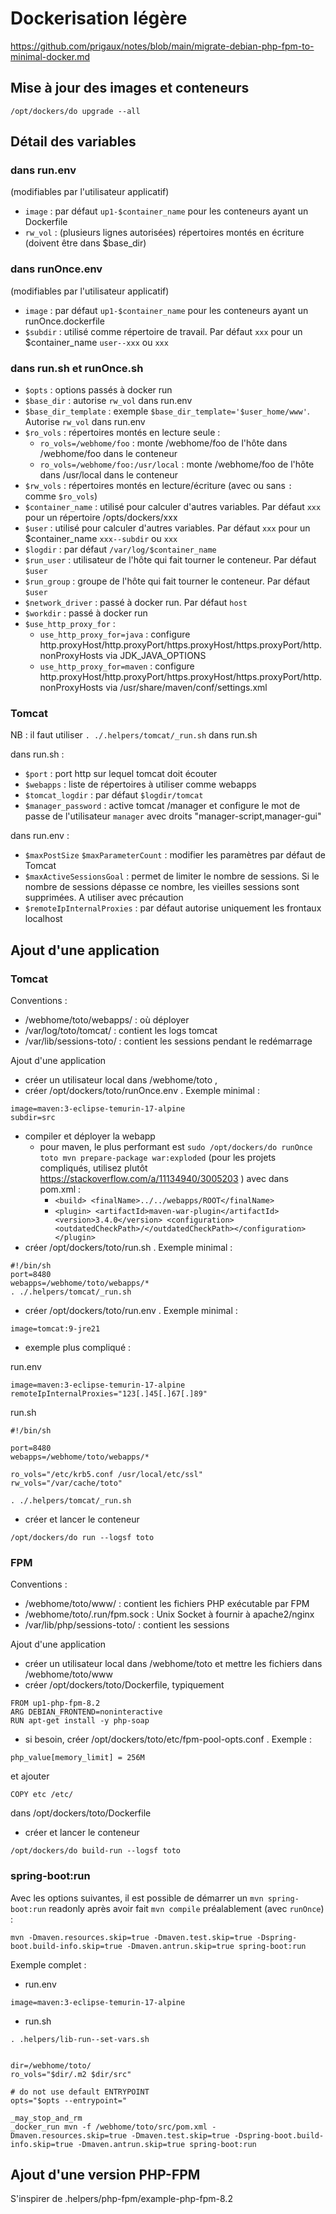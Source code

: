 # Dockerisation légère

https://github.com/prigaux/notes/blob/main/migrate-debian-php-fpm-to-minimal-docker.md

## Mise à jour des images et conteneurs

```
/opt/dockers/do upgrade --all
```

## Détail des variables

### dans run.env

(modifiables par l'utilisateur applicatif)

  * `image` : par défaut `up1-$container_name` pour les conteneurs ayant un Dockerfile
  * `rw_vol` : (plusieurs lignes autorisées) répertoires montés en écriture (doivent être dans $base_dir)

### dans runOnce.env

(modifiables par l'utilisateur applicatif)

  * `image` : par défaut `up1-$container_name` pour les conteneurs ayant un runOnce.dockerfile
  * `$subdir` : utilisé comme répertoire de travail. Par défaut `xxx` pour un $container_name `user--xxx` ou `xxx`

### dans run.sh et runOnce.sh

  * `$opts` : options passés à docker run
  * `$base_dir` : autorise `rw_vol` dans run.env
  * `$base_dir_template` : exemple `$base_dir_template='$user_home/www'`. Autorise `rw_vol` dans run.env
  * `$ro_vols` : répertoires montés en lecture seule :
    * `ro_vols=/webhome/foo` : monte /webhome/foo de l'hôte dans /webhome/foo dans le conteneur
    * `ro_vols=/webhome/foo:/usr/local` : monte /webhome/foo de l'hôte dans /usr/local dans le conteneur
  * `$rw_vols` : répertoires montés en lecture/écriture (avec ou sans `:` comme `$ro_vols`)
  * `$container_name` : utilisé pour calculer d'autres variables. Par défaut `xxx` pour un répertoire /opts/dockers/xxx
  * `$user` : utilisé pour calculer d'autres variables. Par défaut `xxx` pour un $container_name `xxx--subdir` ou `xxx`
  * `$logdir` : par défaut `/var/log/$container_name`
  * `$run_user` : utilisateur de l'hôte qui fait tourner le conteneur. Par défaut `$user`
  * `$run_group` : groupe de l'hôte qui fait tourner le conteneur. Par défaut `$user`
  * `$network_driver` : passé à docker run. Par défaut `host`
  * `$workdir` : passé à docker run
  * `$use_http_proxy_for` : 
    * `use_http_proxy_for=java` : configure http.proxyHost/http.proxyPort/https.proxyHost/https.proxyPort/http.nonProxyHosts via JDK_JAVA_OPTIONS
    * `use_http_proxy_for=maven` : configure http.proxyHost/http.proxyPort/https.proxyHost/https.proxyPort/http.nonProxyHosts via /usr/share/maven/conf/settings.xml

### Tomcat 

NB : il faut utiliser `. ./.helpers/tomcat/_run.sh` dans run.sh

dans run.sh :

  * `$port` : port http sur lequel tomcat doit écouter
  * `$webapps` : liste de répertoires à utiliser comme webapps
  * `$tomcat_logdir` : par défaut `$logdir/tomcat`
  * `$manager_password` : active tomcat /manager et configure le mot de passe de l'utilisateur `manager` avec droits "manager-script,manager-gui"

dans run.env :

  * `$maxPostSize` `$maxParameterCount` : modifier les paramètres par défaut de Tomcat
  * `$maxActiveSessionsGoal` : permet de limiter le nombre de sessions. Si le nombre de sessions dépasse ce nombre, les vieilles sessions sont supprimées. A utiliser avec précaution
  * `$remoteIpInternalProxies` : par défaut autorise uniquement les frontaux localhost


## Ajout d'une application

### Tomcat

Conventions :
  * /webhome/toto/webapps/ : où déployer
  * /var/log/toto/tomcat/ : contient les logs tomcat
  * /var/lib/sessions-toto/ : contient les sessions pendant le redémarrage

Ajout d'une application

  * créer un utilisateur local dans /webhome/toto , 
  * créer /opt/dockers/toto/runOnce.env . Exemple minimal :
```
image=maven:3-eclipse-temurin-17-alpine
subdir=src
```
  * compiler et déployer la webapp
    * pour maven, le plus performant est `sudo /opt/dockers/do runOnce toto mvn prepare-package war:exploded` (pour les projets compliqués, utilisez plutôt https://stackoverflow.com/a/11134940/3005203 ) avec dans pom.xml :
      * `<build> <finalName>../../webapps/ROOT</finalName>`
      * `<plugin> <artifactId>maven-war-plugin</artifactId> <version>3.4.0</version> <configuration><outdatedCheckPath>/</outdatedCheckPath></configuration> </plugin>`
  * créer /opt/dockers/toto/run.sh . Exemple minimal :
```
#!/bin/sh
port=8480
webapps=/webhome/toto/webapps/*
. ./.helpers/tomcat/_run.sh
```
  * créer /opt/dockers/toto/run.env . Exemple minimal :
```
image=tomcat:9-jre21
```
  * exemple plus compliqué :

run.env
```
image=maven:3-eclipse-temurin-17-alpine
remoteIpInternalProxies="123[.]45[.]67[.]89"
```
run.sh
```
#!/bin/sh

port=8480
webapps=/webhome/toto/webapps/*

ro_vols="/etc/krb5.conf /usr/local/etc/ssl"
rw_vols="/var/cache/toto"

. ./.helpers/tomcat/_run.sh
```
   * créer et lancer le conteneur
```
/opt/dockers/do run --logsf toto
```

### FPM

Conventions :
  * /webhome/toto/www/ : contient les fichiers PHP exécutable par FPM
  * /webhome/toto/.run/fpm.sock : Unix Socket à fournir à apache2/nginx
  * /var/lib/php/sessions-toto/ : contient les sessions

Ajout d'une application
  * créer un utilisateur local dans /webhome/toto et mettre les fichiers dans /webhome/toto/www
  * créer /opt/dockers/toto/Dockerfile, typiquement

```
FROM up1-php-fpm-8.2
ARG DEBIAN_FRONTEND=noninteractive
RUN apt-get install -y php-soap
```
   * si besoin, créer /opt/dockers/toto/etc/fpm-pool-opts.conf . Exemple :
```
php_value[memory_limit] = 256M
```
et ajouter
```
COPY etc /etc/
```
dans /opt/dockers/toto/Dockerfile
   * créer et lancer le conteneur
```
/opt/dockers/do build-run --logsf toto
```

### spring-boot:run

Avec les options suivantes, il est possible de démarrer un `mvn spring-boot:run` readonly après avoir fait `mvn compile` préalablement (avec `runOnce`) :

```
mvn -Dmaven.resources.skip=true -Dmaven.test.skip=true -Dspring-boot.build-info.skip=true -Dmaven.antrun.skip=true spring-boot:run
```

Exemple complet :

  * run.env
```
image=maven:3-eclipse-temurin-17-alpine
```
  * run.sh
```
. .helpers/lib-run--set-vars.sh


dir=/webhome/toto/
ro_vols="$dir/.m2 $dir/src"

# do not use default ENTRYPOINT
opts="$opts --entrypoint="

_may_stop_and_rm
_docker_run mvn -f /webhome/toto/src/pom.xml -Dmaven.resources.skip=true -Dmaven.test.skip=true -Dspring-boot.build-info.skip=true -Dmaven.antrun.skip=true spring-boot:run
```


## Ajout d'une version PHP-FPM

S'inspirer de .helpers/php-fpm/example-php-fpm-8.2
